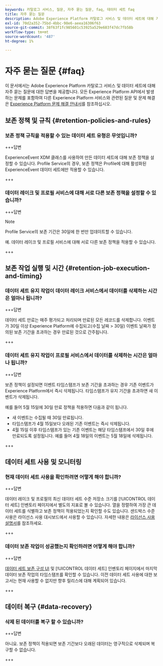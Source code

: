 ```yaml
---
keywords: 카탈로그 서비스, 질문, 자주 묻는 질문, faq, 데이터 세트 faq
title: 자주 묻는 질문
description: Adobe Experience Platform 카탈로그 서비스 및 데이터 세트에 대해 가장 자주 묻는 질문에 대한 답변입니다.
exl-id: 70d2a352-75bd-4bbc-98e6-aeea16306f63
source-git-commit: 38f63f1fc985601c53925a529e603f47dc7fb58b
workflow-type: tm+mt
source-wordcount: '487'
ht-degree: 1%

---
```


# 자주 묻는 질문 {#faq}

이 문서에서는 Adobe Experience Platform 카탈로그 서비스 및 데이터 세트에 대해 자주 묻는 질문에 대한 답변을 제공합니다. 모든 Experience Platform API에서 발생하는 문제를 포함하여 다른 Experience Platform 서비스와 관련된 질문 및 문제 해결은 [Experience Platform 문제 해결 안내서](../landing/troubleshooting.md)를 참조하십시오.

## 보존 정책 및 규칙 {#retention-policies-and-rules}

### 보존 정책 규칙을 적용할 수 있는 데이터 세트 유형은 무엇입니까?

+++답변

ExperienceEvent XDM 클래스를 사용하여 만든 데이터 세트에 대해 보존 정책을 설정할 수 있습니다. Profile Service의 경우, 보존 정책은 Profile에 대해 활성화된 ExperienceEvent 데이터 세트에만 적용할 수 있습니다.

+++

### 데이터 레이크 및 프로필 서비스에 대해 서로 다른 보존 정책을 설정할 수 있습니까?

+++답변

>[!NOTE]
>
>Profile Service의 보존 기간은 30일에 한 번만 업데이트할 수 있습니다.

예. 데이터 레이크 및 프로필 서비스에 대해 서로 다른 보존 정책을 적용할 수 있습니다.

+++

## 보존 작업 실행 및 시간 {#retention-job-execution-and-timing}

### 데이터 세트 유지 작업이 데이터 레이크 서비스에서 데이터를 삭제하는 시간은 얼마나 됩니까?

+++답변

데이터 세트 만료는 매주 평가되고 처리되며 만료된 모든 레코드를 삭제합니다. 이벤트가 30일 이상 Experience Platform에 수집되고(수집 날짜 > 30일) 이벤트 날짜가 정의된 보존 기간을 초과하는 경우 만료된 것으로 간주됩니다.

+++

### 데이터 세트 유지 작업이 프로필 서비스에서 데이터를 삭제하는 시간은 얼마나 됩니까?

+++답변

보존 정책이 설정되면 이벤트 타임스탬프가 보존 기간을 초과하는 경우 기존 이벤트가 Experience Platform에서 즉시 삭제됩니다. 타임스탬프가 유지 기간을 초과하면 새 이벤트가 삭제됩니다.

예를 들어 5월 15일에 30일 만료 정책을 적용하면 다음과 같이 됩니다.

- 새 이벤트는 수집될 때 30일 만료됩니다.
- 타임스탬프가 4월 15일보다 오래된 기존 이벤트는 즉시 삭제됩니다.
- 4월 15일 이후 타임스탬프가 있는 기존 이벤트는 해당 타임스탬프에서 30일 후에 만료되도록 설정됩니다. 예를 들어 4월 18일의 이벤트는 5월 18일에 삭제됩니다.

+++

## 데이터 세트 사용 및 모니터링

### 현재 데이터 세트 사용을 확인하려면 어떻게 해야 합니까?

+++답변

데이터 레이크 및 프로필의 최신 데이터 세트 수준 저장소 크기를 [!UICONTROL 데이터 세트] 인벤토리 페이지에서 별도의 지표로 볼 수 있습니다. 열을 정렬하여 가장 큰 데이터 세트를 식별하고 보존 정책이 적용되었는지 확인할 수도 있습니다. 샌드박스 수준 사용은 라이선스 사용 대시보드에서 사용할 수 있습니다. 자세한 내용은 [라이선스 사용 설명서](../dashboards/guides/license-usage.md)를 참조하세요.

+++

### 데이터 보존 작업이 성공했는지 확인하려면 어떻게 해야 합니까?

+++답변

[데이터 세트 보존 구성 UI](./datasets/user-guide.md#data-retention-policy) 및 [!UICONTROL 데이터 세트] 인벤토리 페이지에서 마지막 데이터 보존 작업의 타임스탬프를 확인할 수 있습니다. 이전 데이터 세트 사용에 대한 보고서는 현재 사용할 수 없지만 향후 릴리스에 대해 계획되어 있습니다.

+++

## 데이터 복구 {#data-recovery}

### 삭제 된 데이터를 복구 할 수 있습니까?

+++답변

아니요. 보존 정책이 적용되면 보존 기간보다 오래된 데이터는 영구적으로 삭제되며 복구할 수 없습니다.

+++
